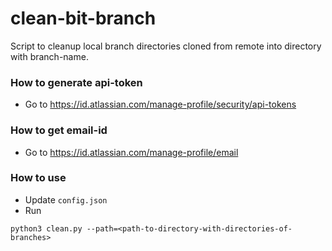 # clean-bit-branch
Script to cleanup local branch directories cloned from remote into
directory with branch-name.


### How to generate api-token 

* Go to https://id.atlassian.com/manage-profile/security/api-tokens

### How to get email-id

* Go to https://id.atlassian.com/manage-profile/email


### How to use

* Update `config.json`
* Run
```
python3 clean.py --path=<path-to-directory-with-directories-of-branches>
```

